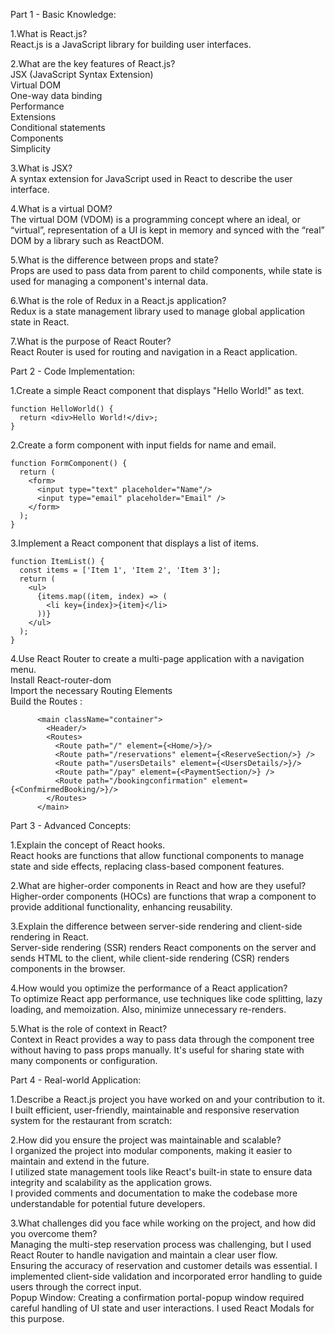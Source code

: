 Part 1 - Basic Knowledge:

1.What is React.js?<br/>
React.js is a JavaScript library for building user interfaces.

2.What are the key features of React.js?<br/>
JSX (JavaScript Syntax Extension)<br/>
Virtual DOM<br/>
One-way data binding<br/>
Performance<br/>
Extensions<br/>
Conditional statements<br/>
Components<br/>
Simplicity<br/>

3.What is JSX?<br/>
A syntax extension for JavaScript used in React to describe the user interface.<br/>

4.What is a virtual DOM?<br/>
The virtual DOM (VDOM) is a programming concept where an ideal, or “virtual”, representation of a UI is kept in memory and synced with the “real” DOM by a library such as ReactDOM.<br/>

5.What is the difference between props and state?<br/>
Props are used to pass data from parent to child components, while state is used for managing a component's internal data.<br/>

6.What is the role of Redux in a React.js application?<br/>
Redux is a state management library used to manage global application state in React.<br/>

7.What is the purpose of React Router?<br/>
React Router is used for routing and navigation in a React application.<br/>



Part 2 - Code Implementation:<br/>

1.Create a simple React component that displays "Hello World!" as text.<br/>
```
function HelloWorld() {           
  return <div>Hello World!</div>;
}
```
2.Create a form component with input fields for name and email.
```
function FormComponent() {
  return (
    <form>
      <input type="text" placeholder="Name"/>
      <input type="email" placeholder="Email" />
    </form>
  );
}
```

3.Implement a React component that displays a list of items.
```
function ItemList() {
  const items = ['Item 1', 'Item 2', 'Item 3'];
  return (
    <ul>
      {items.map((item, index) => (
        <li key={index}>{item}</li>
      ))}
    </ul>
  );
}
```
4.Use React Router to create a multi-page application with a navigation menu.<br/>
Install React-router-dom<br/>
Import the necessary Routing Elements<br/>
Build the Routes :<br/>
```
      <main className="container">
        <Header/>
        <Routes>
          <Route path="/" element={<Home/>}/>
          <Route path="/reservations" element={<ReserveSection/>} />
          <Route path="/usersDetails" element={<UsersDetails/>}/>
          <Route path="/pay" element={<PaymentSection/>} />
          <Route path="/bookingconfirmation" element={<ConfmirmedBooking/>}/>
        </Routes>
      </main>
```


Part 3 - Advanced Concepts:<br/>

1.Explain the concept of React hooks.<br/>
React hooks are functions that allow functional components to manage state and side effects, replacing class-based component features.<br/>

2.What are higher-order components in React and how are they useful?<br/>
Higher-order components (HOCs) are functions that wrap a component to provide additional functionality, enhancing reusability.<br/>

3.Explain the difference between server-side rendering and client-side rendering in React.<br/>
Server-side rendering (SSR) renders React components on the server and sends HTML to the client, while client-side rendering (CSR) renders components in the browser.<br/>

4.How would you optimize the performance of a React application?<br/>
To optimize React app performance, use techniques like code splitting, lazy loading, and memoization. Also, minimize unnecessary re-renders.<br/>

5.What is the role of context in React?<br/>
Context in React provides a way to pass data through the component tree without having to pass props manually. It's useful for sharing state with many components or configuration.<br/>



Part 4 - Real-world Application:<br/>

1.Describe a React.js project you have worked on and your contribution to it.<br/>
I built  efficient, user-friendly, maintainable and responsive reservation system for the restaurant from scratch:<br/>

2.How did you ensure the project was maintainable and scalable?<br/>
I organized the project into modular components, making it easier to maintain and extend in the future.<br/>
I utilized state management tools like React's built-in state to ensure data integrity and scalability as the application grows.<br/>
I provided comments and documentation to make the codebase more understandable for potential future developers.<br/>

3.What challenges did you face while working on the project, and how did you overcome them?<br/>
Managing the multi-step reservation process was challenging, but I used React Router to handle navigation and maintain a clear user flow.<br/>
Ensuring the accuracy of reservation and customer details was essential. I implemented client-side validation and incorporated error handling to guide users through the correct input.<br/>
Popup Window: Creating a confirmation portal-popup window required careful handling of UI state and user interactions. I used React Modals for this purpose.<br/>
